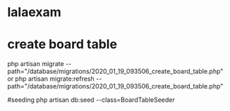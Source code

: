 # lalaexam

# create board table
php artisan migrate --path="/database/migrations/2020_01_19_093506_create_board_table.php"
or
php artisan migrate:refresh --path="/database/migrations/2020_01_19_093506_create_board_table.php"

#seeding
php artisan db:seed --class=BoardTableSeeder
